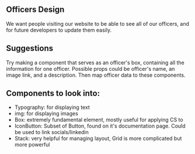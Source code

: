 ## Officers Design

We want people visiting our website to be able to see all of our officers, and for future developers to update them easily.

## Suggestions

Try making a component that serves as an officer's box, containing all the information for one officer. Possible props could be officer's name, an image link, and a description. Then map officer data to these components.

## Components to look into:

- Typography: for displaying text
- img: for displaying images
- Box: extremely fundamental element, mostly useful for applying CS to
- IconButton: Subset of Button, found on it's documentation page. Could be used to link socials/linkedin
- Stack: very helpful for managing layout, Grid is more complicated but more powerful

